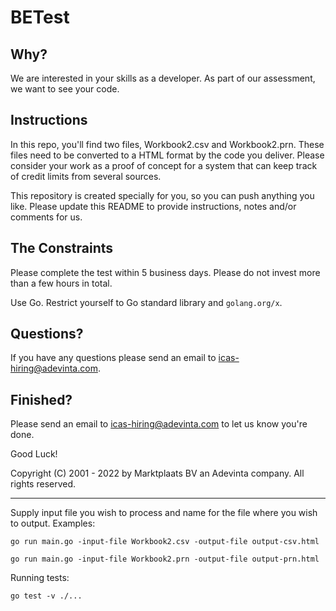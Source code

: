 # BETest

## Why?

We are interested in your skills as a developer. As part of our assessment, we want to see your code.

## Instructions

In this repo, you'll find two files, Workbook2.csv and Workbook2.prn. These files need to be converted to a HTML format by the code you deliver. Please consider your work as a proof of concept for a system that can keep track of credit limits from several sources.

This repository is created specially for you, so you can push anything you like. Please update this README to provide instructions, notes and/or comments for us.

## The Constraints

Please complete the test within 5 business days. Please do not invest more than a few hours in total.

Use Go. Restrict yourself to Go standard library and `golang.org/x`.

## Questions?

If you have any questions please send an email to icas-hiring@adevinta.com.

## Finished?

Please send an email to icas-hiring@adevinta.com to let us know you're done.

Good Luck!


Copyright (C) 2001 - 2022 by Marktplaats BV an Adevinta company. All rights reserved.

---


Supply input file you wish to process and name for the file where you wish to output. Examples:
```
go run main.go -input-file Workbook2.csv -output-file output-csv.html
```

```
go run main.go -input-file Workbook2.prn -output-file output-prn.html
```

Running tests:
```
go test -v ./...
```